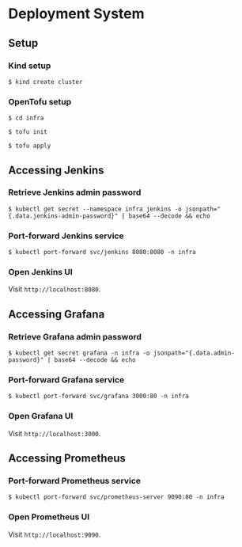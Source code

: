 # Deployment System

## Setup

### Kind setup

`$ kind create cluster`

### OpenTofu setup

`$ cd infra`

`$ tofu init`

`$ tofu apply`

## Accessing Jenkins

### Retrieve Jenkins admin password

`$ kubectl get secret --namespace infra jenkins -o jsonpath="{.data.jenkins-admin-password}" | base64 --decode && echo`

### Port-forward Jenkins service

`$ kubectl port-forward svc/jenkins 8080:8080 -n infra`

### Open Jenkins UI

Visit `http://localhost:8080`.

## Accessing Grafana

### Retrieve Grafana admin password

`$ kubectl get secret grafana -n infra -o jsonpath="{.data.admin-password}" | base64 --decode && echo`

### Port-forward Grafana service

`$ kubectl port-forward svc/grafana 3000:80 -n infra`

### Open Grafana UI

Visit `http://localhost:3000`.

## Accessing Prometheus

### Port-forward Prometheus service

`$ kubectl port-forward svc/prometheus-server 9090:80 -n infra`

### Open Prometheus UI

Visit `http://localhost:9090`.